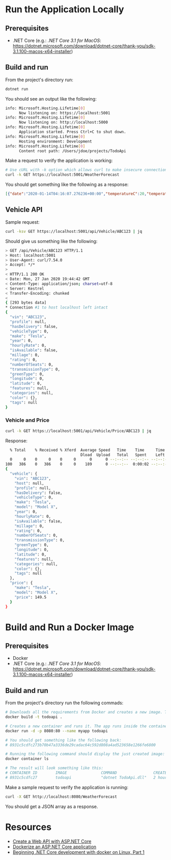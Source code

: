 # Run the Application Locally

## Prerequisites

* .NET Core (e.g.: _.NET Core 3.1 for MacOS_: https://dotnet.microsoft.com/download/dotnet-core/thank-you/sdk-3.1.100-macos-x64-installer)

## Build and run

From the project's directory run:

```sh
dotnet run
```

You should see an output like the following:

```sh
info: Microsoft.Hosting.Lifetime[0]
      Now listening on: https://localhost:5001
info: Microsoft.Hosting.Lifetime[0]
      Now listening on: http://localhost:5000
info: Microsoft.Hosting.Lifetime[0]
      Application started. Press Ctrl+C to shut down.
info: Microsoft.Hosting.Lifetime[0]
      Hosting environment: Development
info: Microsoft.Hosting.Lifetime[0]
      Content root path: /Users/jdoe/projects/TodoApi
```

Make a request to verify the application is working:

```sh
# Use cURL with -k option which allows curl to make insecure connections, that is cURL does not verify the certificate
curl -k GET https://localhost:5001/WeatherForecast
```

You should get something like the following as a response:

```json
[{"date":"2020-01-14T04:16:07.276236+00:00","temperatureC":20,"temperatureF":67,"summary":"Balmy"},{"date":"2020-01-15T04:16:07.2762576+00:00","temperatureC":27,"temperatureF":80,"summary":"Warm"},{"date":"2020-01-16T04:16:07.2762723+00:00","temperatureC":9,"temperatureF":48,"summary":"Cool"},{"date":"2020-01-17T04:16:07.2762875+00:00","temperatureC":-12,"temperatureF":11,"summary":"Balmy"},{"date":"2020-01-18T04:16:07.2763012+00:00","temperatureC":45,"temperatureF":112,"summary":"Balmy"}]
```

## Vehicle API

Sample request:

```sh
curl -ksv GET https://localhost:5001/api/Vehicle/ABC123 | jq
```

Should give us something like the following:

```sh
> GET /api/Vehicle/ABC123 HTTP/1.1
> Host: localhost:5001
> User-Agent: curl/7.54.0
> Accept: */*
>
< HTTP/1.1 200 OK
< Date: Mon, 27 Jan 2020 19:44:42 GMT
< Content-Type: application/json; charset=utf-8
< Server: Kestrel
< Transfer-Encoding: chunked
<
{ [293 bytes data]
* Connection #1 to host localhost left intact
{
  "vin": "ABC123",
  "profile": null,
  "hasDelivery": false,
  "vehicleType": 0,
  "make": "Tesla",
  "year": 0,
  "hourlyRate": 0,
  "isAvailable": false,
  "millage": 0,
  "rating": 0,
  "numberOfSeats": 0,
  "transmissionType": 0,
  "greenType": 0,
  "longitude": 0,
  "latitude": 0,
  "features": null,
  "categories": null,
  "color": {},
  "tags": null
}
```

### Vehicle and Price

```sh
curl -k GET https://localhost:5001/api/Vehicle/Price/ABC123 | jq
```

Response:

```sh
  % Total    % Received % Xferd  Average Speed   Time    Time     Time  Current
                                 Dload  Upload   Total   Spent    Left  Speed
  0     0    0     0    0     0      0      0 --:--:-- --:--:-- --:--:--     0curl: (6) Could not resolve host: GET
100   386    0   386    0     0    189      0 --:--:--  0:00:02 --:--:--   210
{
  "vehicle": {
    "vin": "ABC123",
    "host": null,
    "profile": null,
    "hasDelivery": false,
    "vehicleType": 0,
    "make": "Tesla",
    "model": "Model X",
    "year": 0,
    "hourlyRate": 0,
    "isAvailable": false,
    "millage": 0,
    "rating": 0,
    "numberOfSeats": 0,
    "transmissionType": 0,
    "greenType": 0,
    "longitude": 0,
    "latitude": 0,
    "features": null,
    "categories": null,
    "color": {},
    "tags": null
  },
  "price": {
    "make": "Tesla",
    "model": "Model X",
    "price": 149.5
  }
}
```

# Build and Run a Docker Image

## Prerequisites

* Docker
* .NET Core (e.g.: _.NET Core 3.1 for MacOS_: https://dotnet.microsoft.com/download/dotnet-core/thank-you/sdk-3.1.100-macos-x64-installer)

## Build and run

From the project's directory run the following commads:

```sh
# Downloads all the requirements from Docker and creates a new image. This will take a while the first time it's ran. This can take a few minutes the first time.
docker build -t todoapi .

# Creates a new container and runs it. The app runs inside the container on port 80 and we're mapping it to the host machine's port 8080
docker run -d -p 8080:80 --name myapp todoapi

# You should get something like the following back:
# 8931c5cdfc273b70b47a3336de29cadac64c592d808a4ad523658e1266fe6800

# Running the following command should display the just created image:
docker container ls

# The result will look something like this:
# CONTAINER ID        IMAGE               COMMAND                CREATED             STATUS              PORTS                  NAMES
# 8931c5cdfc27        todoapi             "dotnet TodoApi.dll"   2 hours ago         Up 2 hours          0.0.0.0:8080->80/tcp   myapp
```

Make a sample request to verify the application is running:

```sh
curl -X GET http://localhost:8080/WeatherForecast
```

You should get a JSON array as a response.

# Resources

* [Create a Web API with ASP.NET Core](https://docs.microsoft.com/en-us/aspnet/core/tutorials/first-web-api?view=aspnetcore-3.1&tabs=visual-studio-code)
* [Dockerize an ASP.NET Core application](https://docs.docker.com/engine/examples/dotnetcore/)
* [Beginning .NET Core development with docker on Linux, Part 1](https://itnext.io/beginning-net-core-development-with-docker-on-linux-6595a7eebdaa)